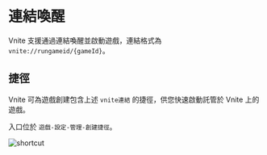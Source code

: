# 連結喚醒

Vnite 支援通過連結喚醒並啟動遊戲，連結格式為 `vnite://rungameid/{gameId}`。

## 捷徑

Vnite 可為遊戲創建包含上述 `vnite連結` 的捷徑，供您快速啟動託管於 Vnite 上的遊戲。

入口位於 `遊戲-設定-管理-創建捷徑`。

![shortcut](https://img.timero.xyz/i/2025/04/02/67ed295802aa4.webp)
